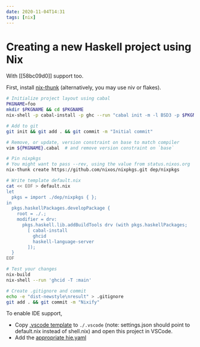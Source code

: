 ```yaml
---
date: 2020-11-04T14:31
tags: [nix]
---
```


# Creating a new Haskell project using Nix

With [[58bc09d0]] support too.

First, install [nix-thunk](https://github.com/obsidiansystems/nix-thunk) (alternatively, you may use niv or flakes).

```bash
# Initialize project layout using cabal
PKGNAME=foo
mkdir $PKGNAME && cd $PKGNAME
nix-shell -p cabal-install -p ghc --run "cabal init -m -l BSD3 -p $PKGNAME"

# Add to git
git init && git add . && git commit -m "Initial commit"

# Remove, or update, version constraint on base to match compiler
vim ${PKGNAME}.cabal  # and remove version constraint on `base`

# Pin nixpkgs
# You might want to pass --rev, using the value from status.nixos.org
nix-thunk create https://github.com/nixos/nixpkgs.git dep/nixpkgs

# Write template default.nix
cat << EOF > default.nix
let 
  pkgs = import ./dep/nixpkgs { };
in 
  pkgs.haskellPackages.developPackage {
    root = ./.;
    modifier = drv:
      pkgs.haskell.lib.addBuildTools drv (with pkgs.haskellPackages;
        [ cabal-install
          ghcid
          haskell-language-server
        ]);
  }
EOF

# Test your changes
nix-build
nix-shell --run 'ghcid -T :main'

# Create .gitignore and commit
echo -e "dist-newstyle\nresult" > .gitignore
git add . && git commit -m "Nixify"
```

To enable IDE support,

- Copy [.vscode template](https://github.com/srid/reflex-stone/tree/master/.vscode) to `./.vscode` (note: settings.json should point to default.nix instead of shell.nix) and open this project in VSCode.
- Add the [appropriate hie.yaml](https://github.com/haskell/haskell-language-server#configuring-your-project-build)